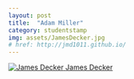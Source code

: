 ```yaml
---
layout: post
title:  "Adam Miller"
category: studentstamp
img: assets/JamesDecker.jpg
# href: http://jmd1011.github.io/
---
```

<a href="http://jmd1011.github.io/">
  <img src="assets/JamesDecker.jpg" alt="James Decker">
  <span class="student-name">James Decker</span>
</a>
